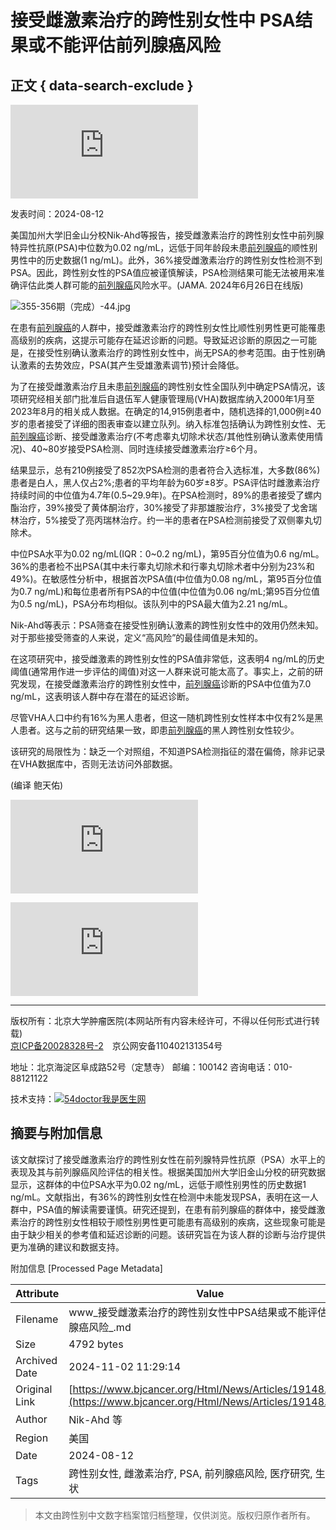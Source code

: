 # 接受雌激素治疗的跨性别女性中 PSA结果或不能评估前列腺癌风险

## 正文 { data-search-exclude }


![图片](https://tongji.54doctor.net/54doctor.php?idsite=21)

发表时间：2024-08-12

美国加州大学旧金山分校Nik-Ahd等报告，接受雌激素治疗的跨性别女性中前列腺特异性抗原(PSA)中位数为0.02 ng/mL，远低于同年龄段未患[前列腺癌](https://Html/Diseases/Main/Index_41111.html)的顺性别男性中的历史数据(1 ng/mL)。此外，36%接受雌激素治疗的跨性别女性检测不到PSA。因此，跨性别女性的PSA值应被谨慎解读，PSA检测结果可能无法被用来准确评估此类人群可能的[前列腺癌](https://Html/Diseases/Main/Index_41111.html)风险水平。(JAMA. 2024年6月26日在线版)

![355-356期（完成）-44.jpg](/Sites/Uploaded/Image/2024/08/126385907214403598055378496.jpg)

在患有[前列腺癌](https://Html/Diseases/Main/Index_41111.html)的人群中，接受雌激素治疗的跨性别女性比顺性别男性更可能罹患高级别的疾病，这提示可能存在延迟诊断的问题。导致延迟诊断的原因之一可能是，在接受性别确认激素治疗的跨性别女性中，尚无PSA的参考范围。由于性别确认激素的去势效应，PSA(其产生受雄激素调节)预计会降低。

为了在接受雌激素治疗且未患[前列腺癌](https://Html/Diseases/Main/Index_41111.html)的跨性别女性全国队列中确定PSA情况，该项研究经相关部门批准后自退伍军人健康管理局(VHA)数据库纳入2000年1月至2023年8月的相关成人数据。在确定的14,915例患者中，随机选择的1,000例≥40岁的患者接受了详细的图表审查以建立队列。纳入标准包括确认为跨性别女性、无[前列腺癌](https://Html/Diseases/Main/Index_41111.html)诊断、接受雌激素治疗(不考虑睾丸切除术状态/其他性别确认激素使用情况)、40~80岁接受PSA检测、同时连续接受雌激素治疗≥6个月。

结果显示，总有210例接受了852次PSA检测的患者符合入选标准，大多数(86%)患者是白人，黑人仅占2%;患者的平均年龄为60岁±8岁。PSA评估时雌激素治疗持续时间的中位值为4.7年(0.5~29.9年)。在PSA检测时，89%的患者接受了螺内酯治疗，39%接受了黄体酮治疗，30%接受了非那雄胺治疗，3%接受了戈舍瑞林治疗，5%接受了亮丙瑞林治疗。约一半的患者在PSA检测前接受了双侧睾丸切除术。

中位PSA水平为0.02 ng/mL(IQR：0~0.2 ng/mL)，第95百分位值为0.6 ng/mL。36%的患者检不出PSA(其中未行睾丸切除术和行睾丸切除术者中分别为23%和49%)。在敏感性分析中，根据首次PSA值(中位值为0.08 ng/mL，第95百分位值为0.7 ng/mL)和每位患者所有PSA的中位值(中位值为0.06 ng/mL;第95百分位值为0.5 ng/mL)，PSA分布均相似。该队列中的PSA最大值为2.21 ng/mL。

Nik-Ahd等表示：PSA筛查在接受性别确认激素的跨性别女性中的效用仍然未知。对于那些接受筛查的人来说，定义“高风险”的最佳阈值是未知的。

在这项研究中，接受雌激素的跨性别女性的PSA值非常低，这表明4 ng/mL的历史阈值(通常用作进一步评估的阈值)对这一人群来说可能太高了。事实上，之前的研究发现，在接受雌激素治疗的跨性别女性中，[前列腺癌](https://Html/Diseases/Main/Index_41111.html)诊断的PSA中位值为7.0 ng/mL，这表明该人群中存在潜在的延迟诊断。

尽管VHA人口中约有16%为黑人患者，但这一随机跨性别女性样本中仅有2%是黑人患者。这与之前的研究结果一致，即患[前列腺癌](https://Html/Diseases/Main/Index_41111.html)的黑人跨性别女性较少。

该研究的局限性为：缺乏一个对照组，不知道PSA检测指征的潜在偏倚，除非记录在VHA数据库中，否则无法访问外部数据。

(编译 鲍天佑)

![中高危前列腺癌的局部区域分期 术前应用18F-PSMA-1007 PET/CT或更佳](https://Html/News/Articles/19149.html "中高危前列腺癌的局部区域分期 术前应用18F-PSMA-1007 PET/CT或更佳")

![高危肾细胞癌 新辅助和辅助使用纳武利尤单抗不改善RFS](https://Html/News/Articles/19147.html "高危肾细胞癌 新辅助和辅助使用纳武利尤单抗不改善RFS")

---

版权所有：北京大学肿瘤医院(本网站所有内容未经许可，不得以任何形式进行转载)  
[京ICP备20028328号-2](http://www.beian.miit.gov.cn)　京公网安备110402131354号

地址：北京海淀区阜成路52号（定慧寺） 邮编：100142 咨询电话：010-88121122

技术支持：[![54doctor我是医生网](https://Content/Areas/Common/images/54doctor.png)](http://www.54doctor.net/)

## 摘要与附加信息

<!-- tcd_abstract -->
该文献探讨了接受雌激素治疗的跨性别女性在前列腺特异性抗原（PSA）水平上的表现及其与前列腺癌风险评估的相关性。根据美国加州大学旧金山分校的研究数据显示，这群体的中位PSA水平为0.02 ng/mL，远低于顺性别男性的历史数据1 ng/mL。文献指出，有36%的跨性别女性在检测中未能发现PSA，表明在这一人群中，PSA值的解读需要谨慎。研究还提到，在患有前列腺癌的群体中，接受雌激素治疗的跨性别女性相较于顺性别男性更可能患有高级别的疾病，这些现象可能是由于缺少相关的参考值和延迟诊断的问题。该研究旨在为该人群的诊断与治疗提供更为准确的建议和数据支持。
<!-- tcd_abstract_end -->

附加信息 [Processed Page Metadata]

| Attribute       | Value                                  |
|-----------------|----------------------------------------|
| Filename        | www_接受雌激素治疗的跨性别女性中PSA结果或不能评估前列腺癌风险_.md                             |
| Size            | 4792 bytes                           |
| Archived Date   | 2024-11-02 11:29:14                             |
| Original Link   | [https://www.bjcancer.org/Html/News/Articles/19148.html](https://www.bjcancer.org/Html/News/Articles/19148.html)                       |
| Author          | Nik-Ahd 等                               |
| Region          | 美国                               |
| Date            | 2024-08-12                                 |
| Tags            | 跨性别女性, 雌激素治疗, PSA, 前列腺癌风险, 医疗研究, 生存现状                                 |
>
> 本文由跨性别中文数字档案馆归档整理，仅供浏览。版权归原作者所有。
>